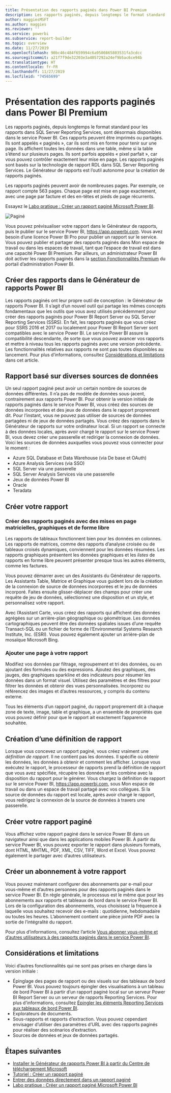 ```yaml
---
title: Présentation des rapports paginés dans Power BI Premium
description: Les rapports paginés, depuis longtemps le format standard pour les rapports dans SQL Server Reporting Services, sont désormais disponibles dans le service Power BI. Ces rapports peuvent être imprimés ou partagés. Vous pouvez contrôler exactement la disposition des rapports. Ils affichent toutes les données dans une table, par exemple, même si la table s’étend sur plusieurs pages.
author: maggiesMSFT
ms.author: maggies
ms.reviewer: ''
ms.service: powerbi
ms.subservice: report-builder
ms.topic: overview
ms.date: 11/27/2019
ms.openlocfilehash: 90bc46c484f659994c6a9500865803531fa3cdcc
ms.sourcegitcommit: a21f7f9de32203e3a4057292a24ef9b5ac6ce94b
ms.translationtype: HT
ms.contentlocale: fr-FR
ms.lasthandoff: 11/27/2019
ms.locfileid: "74565699"
---
```

# <a name="what-are-paginated-reports-in-power-bi-premium"></a>Présentation des rapports paginés dans Power BI Premium

Les rapports paginés, depuis longtemps le format standard pour les rapports dans SQL Server Reporting Services, sont désormais disponibles dans le service Power BI. Ces rapports peuvent être imprimés ou partagés. Ils sont appelés « paginés », car ils sont mis en forme pour tenir sur une page. Ils affichent toutes les données dans une table, même si la table s’étend sur plusieurs pages. Ils sont parfois appelés « pixel parfait », car vous pouvez contrôler exactement leur mise en page. Les rapports paginés sont basés sur la technologie de rapport RDL dans SQL Server Reporting Services. Le Générateur de rapports est l’outil autonome pour la création de rapports paginés. 

Les rapports paginés peuvent avoir de nombreuses pages. Par exemple, ce rapport compte 563 pages. Chaque page est mise en page exactement, avec une page par facture et des en-têtes et pieds de page récurrents.

Essayez le [Labo pratique : Créer un rapport paginé Microsoft Power BI](https://www.microsoft.com/handsonlabs/selfpacedlabs/details/SQ00208).

![Paginé](media/paginated-reports-report-builder-power-bi/power-bi-paginated-wwi-report-page.png)

Vous pouvez prévisualiser votre rapport dans le Générateur de rapports, puis le publier sur le service Power BI, https://app.powerbi.com. Vous avez besoin d’une licence Power BI Pro pour publier un rapport sur le service. Vous pouvez publier et partager des rapports paginés dans Mon espace de travail ou dans les espaces de travail, tant que l’espace de travail est dans une capacité Power BI Premium. Par ailleurs, un administrateur Power BI doit activer les rapports paginés dans la [section Fonctionnalités Premium](service-admin-premium-workloads.md#paginated-reports) du portail d’administration Power BI. 

## <a name="create-reports-in-power-bi-report-builder"></a>Créer des rapports dans le Générateur de rapports Power BI

Les rapports paginés ont leur propre outil de conception : le Générateur de rapports Power BI. Il s’agit d’un nouvel outil qui partage les mêmes concepts fondamentaux que les outils que vous avez utilisés précédemment pour créer des rapports paginés pour Power BI Report Server ou SQL Server Reporting Services (SSRS). En fait, les rapports paginés que vous créez pour SSRS 2016 et 2017 ou localement pour Power BI Report Server sont compatibles avec le service Power BI. Le service Power BI assure la compatibilité descendante, de sorte que vous pouvez avancer vos rapports et mettre à niveau tous les rapports paginés avec une version précédente. Les fonctionnalités relatives aux rapports ne sont pas toutes disponibles au lancement. Pour plus d’informations, consultez [Considérations et limitations](#limitations-and-considerations) dans cet article.
     
## <a name="report-from-a-variety-of-data-sources"></a>Rapport basé sur diverses sources de données

Un seul rapport paginé peut avoir un certain nombre de sources de données différentes. Il n’a pas de modèle de données sous-jacent, contrairement aux rapports Power BI. Pour obtenir la version initiale de rapports paginés dans le service Power BI, vous créez des sources de données incorporées et des jeux de données dans le rapport proprement dit. Pour l’instant, vous ne pouvez pas utiliser de sources de données partagées ni de jeux de données partagés. Vous créez des rapports dans le Générateur de rapports sur votre ordinateur local. Si un rapport se connecte à des données locales, après avoir chargé le rapport sur le service Power BI, vous devez créer une passerelle et rediriger la connexion de données. Voici les sources de données auxquelles vous pouvez vous connecter pour le moment :

- Azure SQL Database et Data Warehouse (via De base et OAuth)
- Azure Analysis Services (via SSO)
- SQL Server via une passerelle
- SQL Server Analysis Services via une passerelle
- Jeux de données Power BI
- Oracle
- Teradata

## <a name="design-your-report"></a>Créer votre rapport  

### <a name="create-paginated-reports-with-matrix-chart-and-free-form-layouts"></a>Créer des rapports paginés avec des mises en page matricielles, graphiques et de forme libre

Les rapports de tableaux fonctionnent bien pour les données en colonnes. Les rapports de matrices, comme des rapports d’analyse croisée ou de tableaux croisés dynamiques, conviennent pour les données résumées. Les rapports graphiques présentent les données graphiques et les *listes* de rapports en forme libre peuvent présenter presque tous les autres éléments, comme les factures. 
  
Vous pouvez démarrer avec un des Assistants du Générateur de rapports. Les Assistants Table, Matrice et Graphique vous guident lors de la création de la connexion de source de données incorporées et le jeu de données incorporé. Faites ensuite glisser-déplacer des champs pour créer une requête de jeu de données, sélectionnez une disposition et un style, et personnalisez votre rapport.  
  
Avec l’Assistant Carte, vous créez des rapports qui affichent des données agrégées sur un arrière-plan géographique ou géométrique. Les données cartographiques peuvent être des données spatiales issues d’une requête Transact-SQL ou un fichier de forme de l’Environmental Systems Research Institute, Inc. (ESRI). Vous pouvez également ajouter un arrière-plan de mosaïque Microsoft Bing.  

### <a name="add-more-to-your-report"></a>Ajouter une page à votre rapport

Modifiez vos données par filtrage, regroupement et tri des données, ou en ajoutant des formules ou des expressions. Ajoutez des graphiques, des jauges, des graphiques sparkline et des indicateurs pour résumer les données dans un format visuel.  Utilisez des paramètres et des filtres pour filtrer les données et obtenir des vues personnalisées. Incorporez ou référencez des images et d’autres ressources, y compris du contenu externe.  

Tous les éléments d’un rapport paginé, du rapport proprement dit à chaque zone de texte, image, table et graphique, a un ensemble de propriétés que vous pouvez définir pour que le rapport ait exactement l’apparence souhaitée.

## <a name="creating-a-report-definition"></a>Création d’une définition de rapport

Lorsque vous concevez un rapport paginé, vous créez vraiment une *définition de rapport*. Il ne contient pas les données. Il spécifie où obtenir les données, les données à obtenir et comment les afficher. Lorsque vous exécutez le rapport, le processeur de rapports prend la définition de rapport que vous avez spécifiée, récupère les données et les combine avec la disposition du rapport pour le générer. Vous chargez la définition de rapport sur le service Power BI, https://app.powerbi.com, sous Mon espace de travail ou dans un espace de travail partagé avec vos collègues. Si la source de données du rapport est locale, après avoir chargé le rapport, vous redirigez la connexion de la source de données à travers une passerelle. 

## <a name="view-your-paginated-report"></a>Créer votre rapport paginé
Vous affichez votre rapport paginé dans le service Power BI dans un navigateur ainsi que dans les applications mobiles Power BI. À partir du service Power BI, vous pouvez exporter le rapport dans plusieurs formats, dont HTML, MHTML, PDF, XML, CSV, TIFF, Word et Excel. Vous pouvez également le partager avec d’autres utilisateurs.  

## <a name="create-a-subscription-to-your-report"></a>Créer un abonnement à votre rapport

Vous pouvez maintenant configurer des abonnements par e-mail pour vous-même et d’autres personnes pour des rapports paginés dans le service Power BI. En règle générale, le processus est le même que pour les abonnements aux rapports et tableaux de bord dans le service Power BI. Lors de la configuration des abonnements, vous choisissez la fréquence à laquelle vous souhaitez recevoir des e-mails : quotidienne, hebdomadaire ou toutes les heures. L’abonnement contient une pièce jointe PDF avec la sortie de l’intégralité du rapport.

Pour plus d’informations, consultez l’article [Vous abonner vous-même et d’autres utilisateurs à des rapports paginés dans le service Power BI](paginated-reports-subscriptions.md). 

## <a name="limitations-and-considerations"></a>Considérations et limitations

Voici d’autres fonctionnalités qui ne sont pas prises en charge dans la version initiale :

- Épinglage des pages de rapport ou des visuels sur des tableaux de bord Power BI. Vous pouvez toujours épingler des visualisations à un tableau de bord Power BI à partir d’un rapport paginé local sur un serveur Power BI Report Server ou un serveur de rapports Reporting Services. Pour plus d’informations, consultez [Épingler les éléments Reporting Services aux tableaux de bord Power BI](https://docs.microsoft.com/sql/reporting-services/pin-reporting-services-items-to-power-bi-dashboards).
- Explorateurs de documents.
- Sous-rapports et rapports d’extraction.  Vous pouvez cependant envisager d’utiliser des paramètres d’URL avec des rapports paginés pour réaliser des scénarios d’extraction.
- Sources de données et jeux de données partagés.

 
## <a name="next-steps"></a>Étapes suivantes

- [Installer le Générateur de rapports Power BI à partir du Centre de téléchargement Microsoft](https://go.microsoft.com/fwlink/?linkid=2086513)
- [Tutoriel : Créer un rapport paginé](paginated-reports-quickstart-aw.md)
- [Entrer des données directement dans un rapport paginé](paginated-reports-enter-data.md)
- [Labo pratique : Créer un rapport paginé Microsoft Power BI](https://www.microsoft.com/handsonlabs/selfpacedlabs/details/SQ00208)
  

